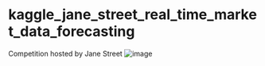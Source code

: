 # kaggle_jane_street_real_time_market_data_forecasting
Competition hosted by Jane Street
![image](https://github.com/user-attachments/assets/6e6042ed-5fc3-4389-a512-b1eae2231406)
